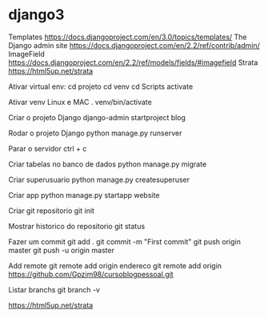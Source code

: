 # django3

Templates https://docs.djangoproject.com/en/3.0/topics/templates/
The Django admin site https://docs.djangoproject.com/en/2.2/ref/contrib/admin/
ImageField https://docs.djangoproject.com/en/2.2/ref/models/fields/#imagefield
Strata https://html5up.net/strata

Ativar virtual env:
cd projeto
cd venv
cd Scripts
activate

Ativar venv Linux e MAC
. venv/bin/activate

Criar o projeto Django
django-admin startproject blog

Rodar o projeto Django 
python manage.py runserver

Parar o servidor 
ctrl + c

Criar tabelas no banco de dados
python manage.py migrate

Criar superusuario
python manage.py createsuperuser

Criar app
python manage.py startapp website

Criar git repositorio
git init 

Mostrar historico do repositorio
git status

Fazer um commit
git add .
git commit -m "First commit"
git push origin master
git push -u origin master

Add remote 
git remote add origin endereco
git remote add origin https://github.com/Gpzim98/cursoblogpessoal.git

Listar branchs
git branch -v 


https://html5up.net/strata